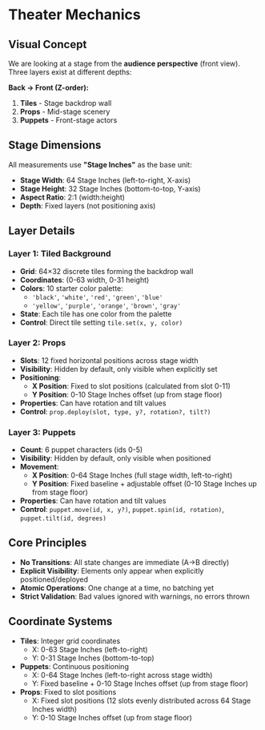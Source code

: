 # Theater Mechanics

## Visual Concept
We are looking at a stage from the **audience perspective** (front view). Three layers exist at different depths:

**Back → Front (Z-order):**
1. **Tiles** - Stage backdrop wall
2. **Props** - Mid-stage scenery  
3. **Puppets** - Front-stage actors

## Stage Dimensions
All measurements use **"Stage Inches"** as the base unit:
- **Stage Width**: 64 Stage Inches (left-to-right, X-axis)
- **Stage Height**: 32 Stage Inches (bottom-to-top, Y-axis)
- **Aspect Ratio**: 2:1 (width:height)
- **Depth**: Fixed layers (not positioning axis)

## Layer Details

### Layer 1: Tiled Background
- **Grid**: 64×32 discrete tiles forming the backdrop wall
- **Coordinates**: (0-63 width, 0-31 height)
- **Colors**: 10 starter color palette:
  - `'black'`, `'white'`, `'red'`, `'green'`, `'blue'`
  - `'yellow'`, `'purple'`, `'orange'`, `'brown'`, `'gray'`
- **State**: Each tile has one color from the palette
- **Control**: Direct tile setting `tile.set(x, y, color)`

### Layer 2: Props
- **Slots**: 12 fixed horizontal positions across stage width
- **Visibility**: Hidden by default, only visible when explicitly set
- **Positioning**: 
  - **X Position**: Fixed to slot positions (calculated from slot 0-11)
  - **Y Position**: 0-10 Stage Inches offset (up from stage floor)
- **Properties**: Can have rotation and tilt values
- **Control**: `prop.deploy(slot, type, y?, rotation?, tilt?)`

### Layer 3: Puppets  
- **Count**: 6 puppet characters (ids 0-5)
- **Visibility**: Hidden by default, only visible when positioned
- **Movement**: 
  - **X Position**: 0-64 Stage Inches (full stage width, left-to-right)
  - **Y Position**: Fixed baseline + adjustable offset (0-10 Stage Inches up from stage floor)
- **Properties**: Can have rotation and tilt values
- **Control**: `puppet.move(id, x, y?)`, `puppet.spin(id, rotation)`, `puppet.tilt(id, degrees)`

## Core Principles
- **No Transitions**: All state changes are immediate (A→B directly)
- **Explicit Visibility**: Elements only appear when explicitly positioned/deployed
- **Atomic Operations**: One change at a time, no batching yet
- **Strict Validation**: Bad values ignored with warnings, no errors thrown

## Coordinate Systems
- **Tiles**: Integer grid coordinates 
  - X: 0-63 Stage Inches (left-to-right)
  - Y: 0-31 Stage Inches (bottom-to-top)
- **Puppets**: Continuous positioning
  - X: 0-64 Stage Inches (left-to-right across stage width)
  - Y: Fixed baseline + 0-10 Stage Inches offset (up from stage floor)
- **Props**: Fixed to slot positions 
  - X: Fixed slot positions (12 slots evenly distributed across 64 Stage Inches width)
  - Y: 0-10 Stage Inches offset (up from stage floor)
